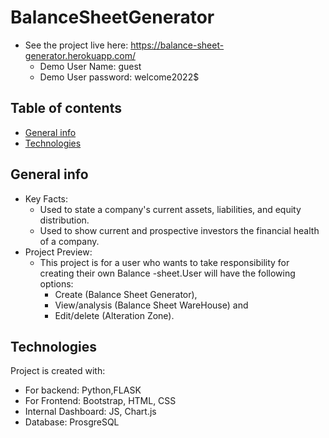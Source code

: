 # BalanceSheetGenerator
* See the project live here:
  https://balance-sheet-generator.herokuapp.com/
    * Demo User Name: guest
    * Demo User password: welcome2022$

## Table of contents
* [General info](#general-info)
* [Technologies](#technologies)

## General info
* Key Facts: 
  * Used to state a company's current assets, liabilities, and equity distribution.
  * Used to show current and prospective investors the financial health of a company.
* Project Preview:
  * This project is for a user who wants to take responsibility for creating their own Balance -sheet.User will have the following options:
      * Create (Balance Sheet Generator),
      * View/analysis (Balance Sheet WareHouse) and 
      * Edit/delete (Alteration Zone).
	
## Technologies
Project is created with:
* For backend: Python,FLASK
* For Frontend: Bootstrap, HTML, CSS
* Internal Dashboard: JS, Chart.js
* Database: ProsgreSQL

